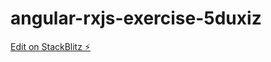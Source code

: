 # angular-rxjs-exercise-5duxiz

[Edit on StackBlitz ⚡️](https://stackblitz.com/edit/angular-rxjs-exercise-5duxiz)